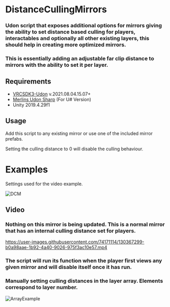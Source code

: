 

# DistanceCullingMirrors
### Udon script that exposes additional options for mirrors giving the ability to set distance based culling for players, interactables and optionally all other existing layers, this should help in creating more optimized mirrors.

### This is essentially adding an adjustable far clip distance to mirrors with the ability to set it per layer.

 ## Requirements
 
 * [VRCSDK3-Udon](https://vrchat.com/home/download) v.2021.08.04.15.07+
 * [Merlins Udon Sharp](https://github.com/MerlinVR/UdonSharp) (For U# Version)
 * Unity 2019.4.29f1
  ## Usage
  Add this script to any existing mirror or use one of the included mirror prefabs.
 
 Setting the culling distance to 0 will disable the culling behaviour.


# Examples
Settings used for the video example.

![DCM](https://user-images.githubusercontent.com/74171114/130367351-38c68131-0916-4820-b067-54d5e257602a.png)

## Video

### Nothing on this mirror is being updated. This is a normal mirror that has an internal culling distance set for players.

https://user-images.githubusercontent.com/74171114/130367299-b0a98aae-1b92-4a40-9026-975f3ac10e57.mp4

### The script will run its function when the player first views any given mirror and will disable itself once it has run.

### Manually setting culling distances in the layer array. Elements correspond to layer number.

![ArrayExample](https://user-images.githubusercontent.com/74171114/130407168-28779920-e812-4dd8-a408-860c96179c9f.png)
